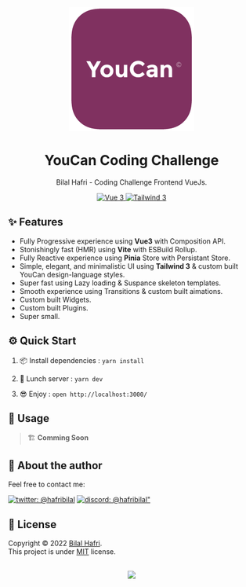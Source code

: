 <p id="top" align="center">
  <img alt="YouCan Shop" src="./src/assets/logo.png">
</p>


<h1 align="center">YouCan Coding Challenge</h1>
<p align="center">Bilal Hafri - Coding Challenge Frontend VueJs.</p>



<p align="center">
<a href="https://vuejs.org">
	<img alt="Vue 3" src="https://img.shields.io/badge/vue3-%2335495e.svg?style=for-the-badge&logo=vuedotjs&logoColor=%234FC08D" />
</a>
<a href="https://tailwindcss.com">
	<img alt="Tailwind 3" src="https://img.shields.io/badge/tailwindcss-%2338B2AC.svg?style=for-the-badge&logo=tailwind-css&logoColor=white" />
</a>
</p>

## ✨ Features

- Fully Progressive experience using **Vue3** with Composition API.
- Stonishingly fast (HMR) using **Vite** with ESBuild Rollup.
- Fully Reactive experience using **Pinia** Store with Persistant Store.
- Simple, elegant, and minimalistic UI using **Tailwind 3** & custom built YouCan design-language styles.
- Super fast using Lazy loading & Suspance skeleton templates.
- Smooth experience using Transitions & custom built aimations.
- Custom built Widgets.
- Custom built Plugins.
- Super small.

## ⚙️ Quick Start

1. 📦 Install dependencies : `yarn install`

2. 🚀 Lunch server : `yarn dev`

3. 😎 Enjoy : `open http://localhost:3000/`

## 📖 Usage

> 🏗 **Comming Soon** 

## 👤 About the author

Feel free to contact me:

[![twitter: @hafribilal](https://img.shields.io/badge/Twitter-1DA1F2?style=for-the-badge&logo=twitter&logoColor=white)](https://twitter.com/hafribilal)
[![discord: @hafribilal"](https://img.shields.io/badge/LinkedIn-0077B5?style=for-the-badge&logo=linkedin&logoColor=white)](https://linkedin.com/in/hafribilal)

## 📝 License

Copyright © 2022 [Bilal Hafri](https://github.com/hafribilal).  
This project is under [MIT](https://github.com/prazdevs/pinia-plugin-persistedstate/blob/main/LICENCE) license.

<br>
<footer align="center">
	<a href="#top">
		<img src="http://ForTheBadge.com/images/badges/built-with-love.svg"/>
	</a>
</footer>